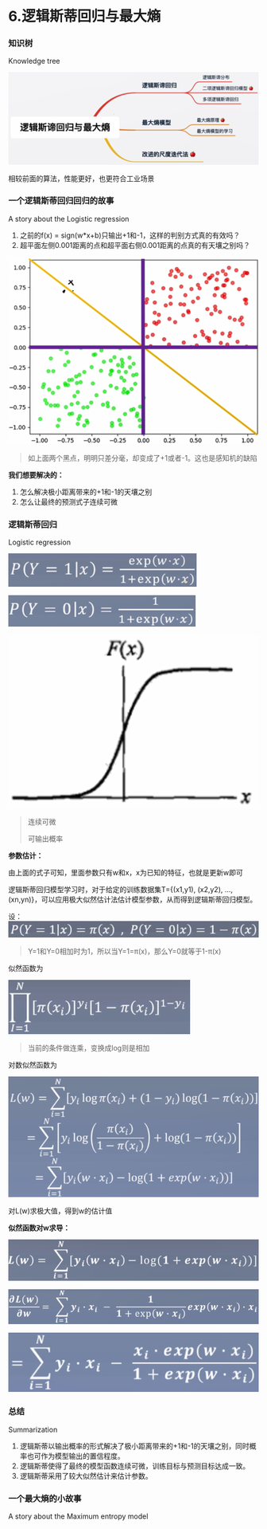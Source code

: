 # 6.逻辑斯蒂回归与最大熵

### 知识树

Knowledge tree

![1618835422531](assets/1618835422531.png)

相较前面的算法，性能更好，也更符合工业场景



### 一个逻辑斯蒂回归回归的故事

A story about the Logistic regression

1. 之前的f(x) = sign(w*x+b)只输出+1和-1，这样的判别方式真的有效吗？
2. 超平面左侧0.001距离的点和超平面右侧0.001距离的点真的有天壤之别吗？

![1618839609843](assets/1618839609843.png)

> 如上面两个黑点，明明只差分毫，却变成了+1或者-1。这也是感知机的缺陷

**我们想要解决的：**

1. 怎么解决极小距离带来的+1和-1的天壤之别
2. 怎么让最终的预测式子连续可微



### 逻辑斯蒂回归

Logistic regression

![1618844224722](assets/1618844224722.png)

![1618844241748](assets/1618844241748.png)

![1618844289114](assets/1618844289114.png)



> 连续可微
>
> 可输出概率



**参数估计：**

由上面的式子可知，里面参数只有w和x，x为已知的特征，也就是更新w即可

逻辑斯蒂回归模型学习时，对于给定的训练数据集T={(x1,y1), (x2,y2), ...,(xn,yn)}，可以应用极大似然估计法估计模型参数，从而得到逻辑斯蒂回归模型。

设：![1618849843275](assets/1618849843275.png)

> Y=1和Y=0相加时为1，所以当Y=1=π(x)，那么Y=0就等于1-π(x)

似然函数为

![1618849856107](assets/1618849856107.png)

> 当前的条件做连乘，变换成log则是相加

对数似然函数为

![1618849880623](assets/1618849880623.png)

对L(w)求极大值，得到w的估计值

**似然函数对w求导：**

![1618850290883](assets/1618850290883.png)

![1618850302122](assets/1618850302122.png)

![1618850312660](assets/1618850312660.png)



### 总结

Summarization

1. 逻辑斯蒂以输出概率的形式解决了极小距离带来的+1和-1的天壤之别，同时概率也可作为模型输出的置信程度。
2. 逻辑斯蒂使得了最终的模型函数连续可微，训练目标与预测目标达成一致。
3. 逻辑斯蒂采用了较大似然估计来估计参数。



### 一个最大熵的小故事

A story about the Maximum entropy model

